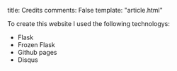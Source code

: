 title: Credits 
comments: False
template: "article.html"

To create this website I used the following technologys:

* Flask
* Frozen Flask
* Github pages
* Disqus

[home]: http://nathanrosspowell.com/ "Home"
[games]: http://nathanrosspowell.com/credits "Nathan's credits"
